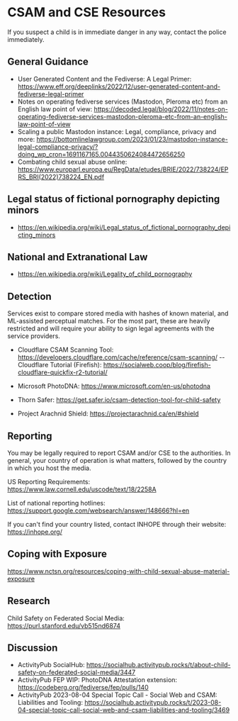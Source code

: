 # CSAM and CSE Resources
If you suspect a child is in immediate danger in any way, contact the police immediately.

## General Guidance
 - User Generated Content and the Fediverse: A Legal Primer: https://www.eff.org/deeplinks/2022/12/user-generated-content-and-fediverse-legal-primer
 - Notes on operating fediverse services (Mastodon, Pleroma etc) from an English law point of view: https://decoded.legal/blog/2022/11/notes-on-operating-fediverse-services-mastodon-pleroma-etc-from-an-english-law-point-of-view
 - Scaling a public Mastodon instance: Legal, compliance, privacy and more: https://bottomlinelawgroup.com/2023/01/23/mastodon-instance-legal-compliance-privacy/?doing_wp_cron=1691167165.0044350624084472656250
 - Combating child sexual abuse online: https://www.europarl.europa.eu/RegData/etudes/BRIE/2022/738224/EPRS_BRI(2022)738224_EN.pdf

## Legal status of fictional pornography depicting minors
 - https://en.wikipedia.org/wiki/Legal_status_of_fictional_pornography_depicting_minors

## National and Extranational Law
 - https://en.wikipedia.org/wiki/Legality_of_child_pornography

## Detection
Services exist to compare stored media with hashes of known material, and ML-assisted perceptual matches. For the most part, these are heavily restricted and will require your ability to sign legal agreements with the service providers. 

 - Cloudflare CSAM Scanning Tool: https://developers.cloudflare.com/cache/reference/csam-scanning/
 -- Cloudflare Tutorial (Firefish): https://socialweb.coop/blog/firefish-cloudflare-quickfix-r2-tutorial/

 - Microsoft PhotoDNA: https://www.microsoft.com/en-us/photodna
 - Thorn Safer: https://get.safer.io/csam-detection-tool-for-child-safety
 - Project Arachnid Shield: https://projectarachnid.ca/en/#shield

## Reporting
You may be legally required to report CSAM and/or CSE to the authorities. In general, your country of operation is what matters, followed by the country in which you host the media.

US Reporting Requirements: https://www.law.cornell.edu/uscode/text/18/2258A

List of national reporting hotlines: https://support.google.com/websearch/answer/148666?hl=en

If you can't find your country listed, contact INHOPE through their website: https://inhope.org/

## Coping with Exposure
https://www.nctsn.org/resources/coping-with-child-sexual-abuse-material-exposure

## Research
Child Safety on Federated Social Media: https://purl.stanford.edu/vb515nd6874

## Discussion
 - ActivityPub SocialHub: https://socialhub.activitypub.rocks/t/about-child-safety-on-federated-social-media/3447 
 - ActivityPub FEP WIP: PhotoDNA Attestation extension: https://codeberg.org/fediverse/fep/pulls/140
 - ActivityPub 2023-08-04 Special Topic Call - Social Web and CSAM: Liabilities and Tooling: https://socialhub.activitypub.rocks/t/2023-08-04-special-topic-call-social-web-and-csam-liabilities-and-tooling/3469

